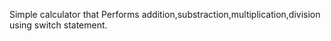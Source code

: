 Simple calculator that
Performs addition,substraction,multiplication,division using switch statement.
